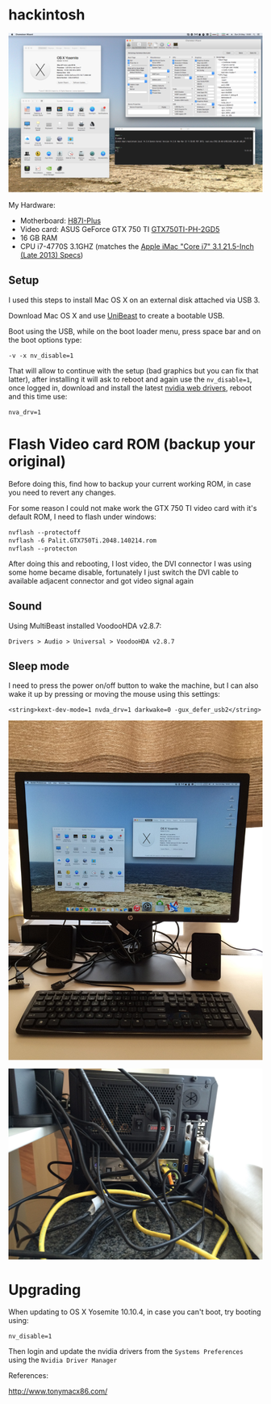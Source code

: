 # hackintosh

![hackintosh](chameleon.png)

My Hardware:

* Motherboard: [H87I-Plus](http://www.asus.com/Motherboards/H87IPLUS/)
* Video card: ASUS GeForce GTX 750 TI [GTX750TI-PH-2GD5](https://www.asus.com/Graphics_Cards/GTX750TIPH2GD5/)
* 16 GB RAM
* CPU i7-4770S 3.1GHZ (matches the [Apple iMac "Core i7" 3.1 21.5-Inch (Late 2013) Specs][3])


Setup
-----

I used this steps to install Mac OS X on an external disk attached via USB 3.

Download Mac OS X and use [UniBeast][1] to create a bootable USB.

Boot using the USB, while on the boot loader menu, press space bar and on the
boot options type:

    -v -x nv_disable=1

That will allow to continue with the setup (bad graphics but you can fix that
latter), after installing it will ask to reboot and again use the
``nv_disable=1``, once logged in, download and install the latest
[nvidia web drivers][2], reboot and this time use:

    nva_drv=1


Flash Video card ROM (backup your original)
===========================================

Before doing this, find how to backup your current working ROM, in case you need
to revert any changes.

For some reason I could not make work the GTX 750 TI video card with it's
default ROM, I need to flash under windows:

    nvflash --protectoff
    nvflash -6 Palit.GTX750Ti.2048.140214.rom
    nvflash --protecton


After doing this and rebooting, I lost video, the DVI connector I was using some
home became disable, fortunately I just switch the DVI cable to available
adjacent connector and got video signal again



Sound
-----

Using MultiBeast installed VoodooHDA v2.8.7:

    Drivers > Audio > Universal > VoodooHDA v2.8.7


Sleep mode
----------

I need to press the power on/off button to wake the machine, but I can also wake
it up by pressing or moving the mouse using this settings:

    <string>kext-dev-mode=1 nvda_drv=1 darkwake=0 -gux_defer_usb2</string>


![desktop](desktop.jpg)

![back](back.jpg)


Upgrading
=========

When updating to OS X Yosemite 10.10.4, in case you can't boot, try booting using:

    nv_disable=1

Then login and update the nvidia drivers from the `Systems Preferences` using
the `Nvidia Driver Manager`

References:

http://www.tonymacx86.com/


[1]: http://www.tonymacx86.com/downloads.php?do=cat&id=3
[2]: http://www.insanelymac.com/forum/topic/301416-nvidia-web-driver-updates-for-yosemite/
[3]: http://www.everymac.com/systems/apple/imac/specs/imac-core-i7-3.1-21-inch-aluminum-late-2013-specs.html
